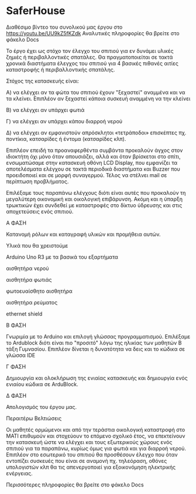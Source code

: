 # SaferHouse

Διαθέσιμο βίντεο του συνολικού μας έργου στο https://youtu.be/UU9kZ5fKZdk Αναλυτικές πληροφορίες θα βρείτε στο φάκελο Docs

Το έργο έχει ως στόχο τον έλεγχο του σπιτιού για εν δυνάμει υλικές ζημιές ή περιβαλλοντικές σπατάλες. Θα πραγματοποιείται σε τακτά χρονικά διαστήματα έλεγχος του σπιτιού για 4 βασικές πιθανές αιτίες καταστροφής ή περιβαλλοντικής σπατάλης.

Στόχος της κατασκευής είναι:

Α) να ελέγχει αν τα φώτα του σπιτιού έχουν "ξεχαστεί" αναμμένα και να τα κλείνει. Επιπλέον αν ξεχαστεί κάποια συσκευή αναμμένη να την κλείνει

Β) να ελέγχει αν υπάρχει φωτιά

Γ) να ελέγχει αν υπάρχει κάπου διαρροή νερού

Δ) να ελέγχει αν εμφανιστούν απρόσκλητοι «τετράποδοι» επισκέπτες πχ. ποντίκια, κατσαρίδες ή έντομα (κατσαρίδες κλπ).

Επιπλέον επειδή τα προαναφερθέντα συμβάντα προκαλούν άγχος στον ιδιοκτήτη όχι μόνο όταν απουσιάζει, αλλά και όταν βρίσκεται στο σπίτι, ενσωματώσαμε στην κατασκευή οθόνη LCD Display, που εμφανίζει τα αποτελέσματα ελέγχου σε τακτά περιοδικά διαστήματα και Buzzer που προειδοποιεί και σε μορφή συναγερμού. Τέλος να στέλνει mail σε περίπτωση προβλήματος.

Επιλέξαμε τους παραπάνω ελέγχους διότι είναι αυτές που προκαλούν τη μεγαλύτερη οικονομική και οικολογική επιβάρυνση. Ακόμη και η ύπαρξη τρωκτικών έχει συνδεθεί με καταστροφές στο δίκτυο ύδρευσης και στις αποχετεύσεις ενός σπιτιού.

Α ΦΑΣΗ

Κατανομή ρόλων και καταγραφή υλικών και προμήθεια αυτών. 

Υλικά που θα χρειστούμε 

Arduino Uno R3 με τα βασικά του εξαρτήματα

αισθητήρα νερού

αισθητήρα φωτιάς

φωτοευαίσθητο αισθητήρα

αισθητήρα ρεύματος 

ethernet shield  


Β ΦΑΣΗ

Γνωριμία με το Arduino και επιλογή γλώσσας προγραμματισμού. Επιλέξαμε το Ardublock διότι είναι πιο "προσιτό" λόγω της ηλικίας των μαθητών Β τάξη Γυμνασίου. Επιπλέον δίνεται η δυνατότητα να δεις και το κώδικα σε γλώσσα IDE 


Γ ΦΑΣΗ

Δημιουργία και ολοκλήρωση της ενιαίας κατασκευής και δημιουργία ενός ενιαίου κώδικα σε ArduBlock.

Δ ΦΑΣΗ

Απολογισμός του έργου μας. 

Περαιτέρω Βελτιώσεις

Οι μαθητές ορμώμενοι και από την τεράστια οικολογική καταστροφή στο ΜΑΤΙ επιθυμούν και στοχεύουν το επόμενο σχολικό έτος, να επεκτείνουν την κατασκευή ώστε να ελέγχει και τους εξωτερικούς χώρους ενός σπιτιού για τα παραπάνω, κυρίως όμως για φωτιά και για διαρροή νερού. Επιπλέον στο εσωτερικό του σπιτιού θα προσθέσουν έλεγχο που όταν εντοπίζει συσκευές που είναι σε αναμονή πχ. τηλεόραση, οθόνες υπολογιστών κλπ θα τις απενεργοποιεί για εξοικονόμηση ηλεκτρικής ενέργειας. 


Περισσότερες πληροφορίες θα βρείτε στο φάκελο Docs
